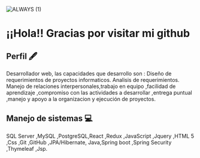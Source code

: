 ![ALWAYS  (1)](https://user-images.githubusercontent.com/84203012/127755163-785d2d5c-0ed4-45bf-8096-4f0b3ffaf7b5.png)






# ¡¡Hola!! Gracias por visitar mi github
## Perfil 🖋️
Desarrollador web, las capacidades que desarrollo son :
Diseño de requerimientos de proyectos informaticos.
Analisis de requerimientos.
Manejo de relaciones interpersonales,trabajo en equipo ,facilidad de aprendizaje ,compromiso con las actividades a desarrollar ,entrega puntual ,manejo y apoyo a la organizacion y ejecución de proyectos.
## Manejo de sistemas :computer:
SQL Server ,MySQL ,PostgreSQL,React ,Redux ,JavaScript ,Jquery ,HTML 5 ,Css ,Git ,GitHub ,JPA/Hibernate, Java,Spring boot ,Spring Security ,Thymeleaf ,Jsp.

